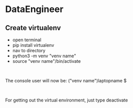 # DataEngineer

## Create virtualenv
- open terminal
- pip install virtualenv
- nav to directory
- python3 -m venv "venv name"
- source "venv name"/bin/activate
<br>

The console user will now be:
  ("venv name")laptopname $

<br>

For getting out the virtual environment, just type deactivate
